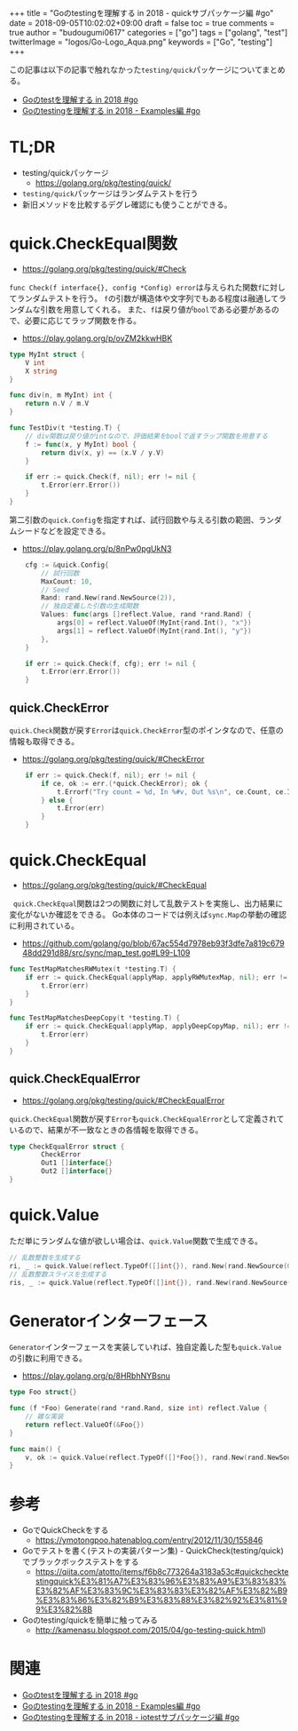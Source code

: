 +++
title = "Goのtestingを理解する in 2018 - quickサブパッケージ編 #go"
date = 2018-09-05T10:02:02+09:00
draft = false
toc = true
comments = true
author = "budougumi0617"
categories = ["go"]
tags = ["golang", "test"]
twitterImage = "logos/Go-Logo_Aqua.png"
keywords = ["Go", "testing"]
+++

この記事は以下の記事で触れなかった`testing/quick`パッケージについてまとめる。

- [Goのtestを理解する in 2018 #go](/2018/08/19/go-testing2018)
- [Goのtestingを理解する in 2018 - Examples編 #go](/2018/08/30/go-testing2018-examples/)

<!--more-->

# TL;DR
- testing/quickパッケージ
  - https://golang.org/pkg/testing/quick/
- `testing/quick`パッケージはランダムテストを行う
- 新旧メソッドを比較するデグレ確認にも使うことができる。

# quick.CheckEqual関数
- https://golang.org/pkg/testing/quick/#Check

`func Check(f interface{}, config *Config) error`は与えられた関数`f`に対してランダムテストを行う。
`f`の引数が構造体や文字列でもある程度は融通してランダムな引数を用意してくれる。
また、`f`は戻り値が`bool`である必要があるので、必要に応じてラップ関数を作る。

- https://play.golang.org/p/ovZM2kkwHBK

```go
type MyInt struct {
	V int
	X string
}

func div(n, m MyInt) int {
	return n.V / m.V
}

func TestDiv(t *testing.T) {
	// div関数は戻り値がintなので、評価結果をboolで返すラップ関数を用意する
	f := func(x, y MyInt) bool {
		return div(x, y) == (x.V / y.V)
	}

	if err := quick.Check(f, nil); err != nil {
		t.Error(err.Error())
	}
}
```

第二引数の`quick.Config`を指定すれば、試行回数や与える引数の範囲、ランダムシードなどを設定できる。

- https://play.golang.org/p/8nPw0pgUkN3

```go
	cfg := &quick.Config{
		// 試行回数
		MaxCount: 10,
		// Seed
		Rand: rand.New(rand.NewSource(2)),
		// 独自定義した引数の生成関数
		Values: func(args []reflect.Value, rand *rand.Rand) {
			args[0] = reflect.ValueOf(MyInt{rand.Int(), "x"})
			args[1] = reflect.ValueOf(MyInt{rand.Int(), "y"})
		},
	}

	if err := quick.Check(f, cfg); err != nil {
		t.Error(err.Error())
	}
```

## quick.CheckError

`quick.Check`関数が戻す`Error`は`quick.CheckError`型のポインタなので、任意の情報も取得できる。

- https://golang.org/pkg/testing/quick/#CheckError

```go
	if err := quick.Check(f, nil); err != nil {
		if ce, ok := err.(*quick.CheckError); ok {
			t.Errorf("Try count = %d, In %#v, Out %s\n", ce.Count, ce.In, ce)
		} else {
			t.Error(err)
		}
	}
```

# quick.CheckEqual
- https://golang.org/pkg/testing/quick/#CheckEqual

` quick.CheckEqual`関数は2つの関数に対して乱数テストを実施し、出力結果に変化がないか確認をできる。
Go本体のコードでは例えば`sync.Map`の挙動の確認に利用されている。

- https://github.com/golang/go/blob/67ac554d7978eb93f3dfe7a819c67948dd291d88/src/sync/map_test.go#L99-L109

```go
func TestMapMatchesRWMutex(t *testing.T) {
	if err := quick.CheckEqual(applyMap, applyRWMutexMap, nil); err != nil {
		t.Error(err)
	}
}

func TestMapMatchesDeepCopy(t *testing.T) {
	if err := quick.CheckEqual(applyMap, applyDeepCopyMap, nil); err != nil {
		t.Error(err)
	}
}
```

## quick.CheckEqualError
- https://golang.org/pkg/testing/quick/#CheckEqualError

`quick.CheckEqual`関数が戻す`Error`も`quick.CheckEqualError`として定義されているので、結果が不一致なときの各情報を取得できる。


```go
type CheckEqualError struct {
        CheckError
        Out1 []interface{}
        Out2 []interface{}
}
```

# quick.Value
ただ単にランダムな値が欲しい場合は、`quick.Value`関数で生成できる。

```go
// 乱数整数を生成する
ri, _ := quick.Value(reflect.TypeOf([]int{}), rand.New(rand.NewSource(0)))
// 乱数整数スライスを生成する
ris, _ := quick.Value(reflect.TypeOf([]int{}), rand.New(rand.NewSource(0)))
```

# Generatorインターフェース
`Generator`インターフェースを実装していれば、独自定義した型も`quick.Value`の引数に利用できる。
- https://play.golang.org/p/8HRbhNYBsnu

```go
type Foo struct{}

func (f *Foo) Generate(rand *rand.Rand, size int) reflect.Value {
	// 雑な実装
	return reflect.ValueOf(&Foo{})
}

func main() {
	v, ok := quick.Value(reflect.TypeOf([]*Foo{}), rand.New(rand.NewSource(0)))
}
```

# 参考
- GoでQuickCheckをする
  - https://ymotongpoo.hatenablog.com/entry/2012/11/30/155846
- Goでテストを書く(テストの実装パターン集) - QuickCheck(testing/quick)でブラックボックステストをする
  - https://qiita.com/atotto/items/f6b8c773264a3183a53c#quickchecktestingquick%E3%81%A7%E3%83%96%E3%83%A9%E3%83%83%E3%82%AF%E3%83%9C%E3%83%83%E3%82%AF%E3%82%B9%E3%83%86%E3%82%B9%E3%83%88%E3%82%92%E3%81%99%E3%82%8B
- Goのtesting/quickを簡単に触ってみる
  - http://kamenasu.blogspot.com/2015/04/go-testing-quick.html)

# 関連
- [Goのtestを理解する in 2018 #go](/2018/08/19/go-testing2018)
- [Goのtestingを理解する in 2018 - Examples編 #go](/2018/08/30/go-testing2018-examples/)
- [Goのtestingを理解する in 2018 - iotestサブパッケージ編 #go](/2018/09/09/go-testing2018-iotest/)

